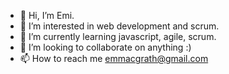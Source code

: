 - 👋 Hi, I’m Emi.
- 👀 I’m interested in web development and scrum.
- 🌱 I’m currently learning javascript, agile, scrum.
- 💞️ I’m looking to collaborate on anything :)
- 📫 How to reach me emmacgrath@gmail.com

<!---
eminicmac/eminicmac is a ✨ special ✨ repository because its `README.md` (this file) appears on your GitHub profile.
You can click the Preview link to take a look at your changes.
--->

